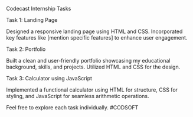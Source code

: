 Codecast Internship Tasks

Task 1: Landing Page

Designed a responsive landing page using HTML and CSS. Incorporated key features like [mention specific features] to enhance user engagement.

Task 2: Portfolio

Built a clean and user-friendly portfolio showcasing my educational background, skills, and projects. Utilized HTML and CSS for the design.

Task 3: Calculator using JavaScript

Implemented a functional calculator using HTML for structure, CSS for styling, and JavaScript for seamless arithmetic operations.

Feel free to explore each task individually.
#CODSOFT
